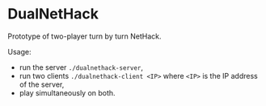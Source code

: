 # DualNetHack
Prototype of two-player turn by turn NetHack.

Usage:
- run the server `./dualnethack-server`,
- run two clients `./dualnethack-client <IP>` where `<IP>` is the IP address of the server,
- play simultaneously on both.
